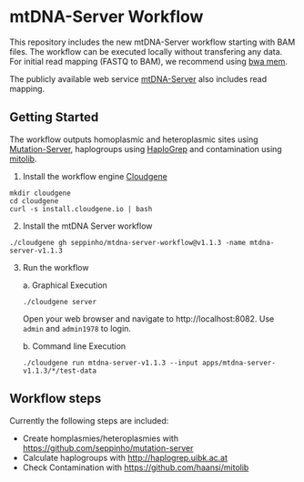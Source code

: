 # mtDNA-Server Workflow
This repository includes the new mtDNA-Server workflow starting with BAM files. The workflow can be executed locally without  transfering any data. 
For initial read mapping (FASTQ to BAM), we recommend using [bwa mem](https://github.com/lh3/bwa). 

The publicly available web service [mtDNA-Server](https://mtdna-server.uibk.ac.at) also includes read mapping. 

## Getting Started
 The workflow outputs homoplasmic and heteroplasmic sites using [Mutation-Server](https://github.com/seppinho/mutation-server), haplogroups using [HaploGrep](http://haplogrep.uibk.ac.at/) and contamination using [mitolib](https://github.com/haansi/mitolib). 
 
1) Install the workflow engine [Cloudgene](https://github.com/genepi/cloudgene)

```
mkdir cloudgene
cd cloudgene
curl -s install.cloudgene.io | bash
```

2) Install the mtDNA Server workflow

```
./cloudgene gh seppinho/mtdna-server-workflow@v1.1.3 -name mtdna-server-v1.1.3
```
3) Run the workflow 

    a. Graphical Execution
   
   ```
   ./cloudgene server
   ```
    Open your web browser and navigate to http://localhost:8082. Use `admin` and `admin1978` to login.
    
    b. Command line Execution
   
   ```
   ./cloudgene run mtdna-server-v1.1.3 --input apps/mtdna-server-v1.1.3/*/test-data
   ```
    

## Workflow steps

Currently the following steps are included:

* Create homplasmies/heteroplasmies with https://github.com/seppinho/mutation-server
* Calculate haplogroups with http://haplogrep.uibk.ac.at
* Check Contamination with https://github.com/haansi/mitolib


